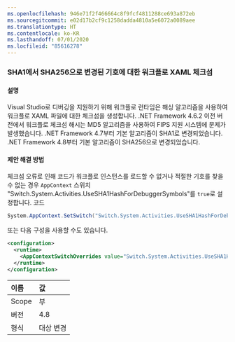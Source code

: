 ```yaml
---
ms.openlocfilehash: 946e71f2f466664c8f9fcf4811288ce693a872eb
ms.sourcegitcommit: e02d17b2cf9c1258dadda4810a5e6072a0089aee
ms.translationtype: HT
ms.contentlocale: ko-KR
ms.lasthandoff: 07/01/2020
ms.locfileid: "85616278"
---
```

### <a name="workflow-xaml-checksums-for-symbols-changed-from-sha1-to-sha256"></a>SHA1에서 SHA256으로 변경된 기호에 대한 워크플로 XAML 체크섬

#### <a name="details"></a>설명

Visual Studio로 디버깅을 지원하기 위해 워크플로 런타임은 해싱 알고리즘을 사용하여 워크플로 XAML 파일에 대한 체크섬을 생성합니다. .NET Framework 4.6.2 이전 버전에서 워크플로 체크섬 해시는 MD5 알고리즘을 사용하여 FIPS 지원 시스템에 문제가 발생했습니다. .NET Framework 4.7부터 기본 알고리즘이 SHA1로 변경되었습니다. .NET Framework 4.8부터 기본 알고리즘이 SHA256으로 변경되었습니다.

#### <a name="suggestion"></a>제안 해결 방법

체크섬 오류로 인해 코드가 워크플로 인스턴스를 로드할 수 없거나 적절한 기호를 찾을 수 없는 경우 `AppContext` 스위치 "Switch.System.Activities.UseSHA1HashForDebuggerSymbols"를 `true`로 설정합니다. 코드

```csharp
System.AppContext.SetSwitch("Switch.System.Activities.UseSHA1HashForDebuggerSymbols", true);
```

또는 다음 구성을 사용할 수도 있습니다.

```xml
<configuration>
  <runtime>
    <AppContextSwitchOverrides value="Switch.System.Activities.UseSHA1HashForDebuggerSymbols=true" />
  </runtime>
</configuration>
```

| 이름    | 값       |
|:--------|:------------|
| Scope   | 부       |
| 버전 | 4.8         |
| 형식    | 대상 변경 |
